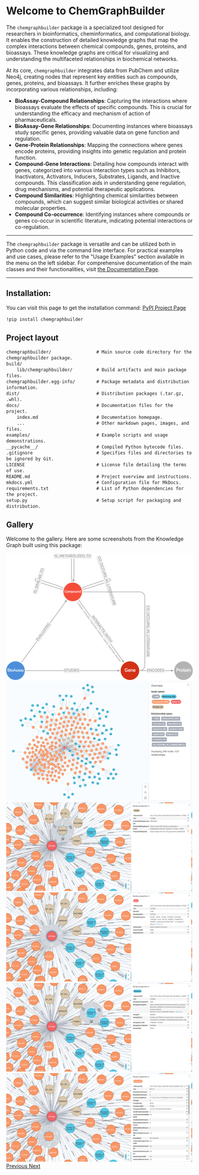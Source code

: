 # Welcome to ChemGraphBuilder

The `chemgraphbuilder` package is a specialized tool designed for researchers in bioinformatics, cheminformatics, and computational biology. It enables the construction of detailed knowledge graphs that map the complex interactions between chemical compounds, genes, proteins, and bioassays. These knowledge graphs are critical for visualizing and understanding the multifaceted relationships in biochemical networks.

At its core, `chemgraphbuilder` integrates data from PubChem and utilize Neo4j, creating nodes that represent key entities such as compounds, genes, proteins, and bioassays. It further enriches these graphs by incorporating various relationships, including:

- **BioAssay-Compound Relationships**: Capturing the interactions where bioassays evaluate the effects of specific compounds. This is crucial for understanding the efficacy and mechanism of action of pharmaceuticals.
- **BioAssay-Gene Relationships**: Documenting instances where bioassays study specific genes, providing valuable data on gene function and regulation.
- **Gene-Protein Relationships**: Mapping the connections where genes encode proteins, providing insights into genetic regulation and protein function.
- **Compound-Gene Interactions**: Detailing how compounds interact with genes, categorized into various interaction types such as Inhibitors, Inactivators, Activators, Inducers, Substrates, Ligands, and Inactive compounds. This classification aids in understanding gene regulation, drug mechanisms, and potential therapeutic applications.
- **Compound Similarities**: Highlighting chemical similarities between compounds, which can suggest similar biological activities or shared molecular properties.
- **Compound Co-occurrence**: Identifying instances where compounds or genes co-occur in scientific literature, indicating potential interactions or co-regulation.

---

The `chemgraphbuilder` package is versatile and can be utilized both in Python code and via the command line interface. For practical examples and use cases, please refer to the "Usage Examples" section available in the menu on the left sidebar. For comprehensive documentation of the main classes and their functionalities, visit [the Documentation Page](https://asmaa-a-abdelwahab.github.io/ChemGraphBuilder/documentation/).

---

## Installation:

You can visit this page to get the installation command: [PyPI Project Page](https://pypi.org/project/chemgraphbuilder)
```sh
!pip install chemgraphbuilder
```

## Project layout

    chemgraphbuilder/                 # Main source code directory for the chemgraphbuilder package.
    build/
        lib/chemgraphbuilder/         # Build artifacts and main package files.
    chemgraphbuilder.egg-info/        # Package metadata and distribution information.
    dist/                             # Distribution packages (.tar.gz, .whl).
    docs/                             # Documentation files for the project.
        index.md                      # Documentation homepage.
        ...                           # Other markdown pages, images, and files.
    examples/                         # Example scripts and usage demonstrations.
    __pycache__/                      # Compiled Python bytecode files.
    .gitignore                        # Specifies files and directories to be ignored by Git.
    LICENSE                           # License file detailing the terms of use.
    README.md                         # Project overview and instructions.
    mkdocs.yml                        # Configuration file for MkDocs.
    requirements.txt                  # List of Python dependencies for the project.
    setup.py                          # Setup script for packaging and distribution.
            
## Gallery

Welcome to the gallery. Here are some screenshots from the Knowledge Graph built using this package:

<div id="carouselExample" class="carousel slide" data-ride="carousel">
  <div class="carousel-inner">
    <div class="carousel-item active">
      <img src="./assets/images/schema.png" class="d-block w-100" alt="First slide">
    </div>
    <div class="carousel-item">
      <img src="./assets/images/1.png" class="d-block w-100" alt="First slide">
    </div>
    <div class="carousel-item">
      <img src="./assets/images/2.png" class="d-block w-100" alt="Second slide">
    </div>
    <div class="carousel-item">
      <img src="./assets/images/3.png" class="d-block w-100" alt="Third slide">
    </div>
    <div class="carousel-item">
      <img src="./assets/images/4.png" class="d-block w-100" alt="Third slide">
    </div>
    <div class="carousel-item">
      <img src="./assets/images/5.png" class="d-block w-100" alt="Third slide">
    </div>
  </div>
  <a class="carousel-control-prev" href="#carouselExample" role="button" data-slide="prev">
    <span class="carousel-control-prev-icon" aria-hidden="true"></span>
    <span class="sr-only">Previous</span>
  </a>
  <a class="carousel-control-next" href="#carouselExample" role="button" data-slide="next">
    <span class="carousel-control-next-icon" aria-hidden="true"></span>
    <span class="sr-only">Next</span>
  </a>
</div>

